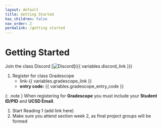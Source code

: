 ```yaml
---
layout: default
title: Getting Started
has_children: false
nav_order: 2
permalink: /getting started
---
```


# Getting Started

Join the class Discord [![Discord](https://img.shields.io/badge/Discord-%235865F2.svg?style=for-the-badge&logo=discord&logoColor=white)]({{ variables.discord_link }})
1. Register for class Gradescope
   -  link-{{ variables.gradescope_link }}
   -  **entry code:** {{ variables.gradescope_entry_code }}

{: .note }
When registering for **Gradescope** you must include your **Student ID/PID** and **UCSD Email**.

1. Start Reading 1 (add link here)
2. Make sure you attend section week 2, as final project groups will be formed
